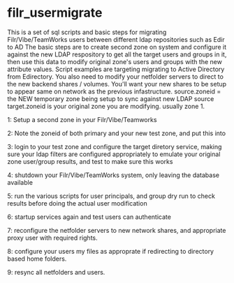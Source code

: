 # filr_usermigrate
This is a set of sql scripts and basic steps for migrating Filr/Vibe/TeamWorks users between different ldap repositories such as Edir to AD
The basic steps are to create second zone on system and configure it against the new LDAP respository to get all the target users and groups in it, then use this data to modify original zone's users and groups with the new attribute values.  Script examples are targeting migrating to Active Directory from Edirectory.  You also need to modify your netfolder servers to direct to the new backend shares / volumes.  You'll want your new shares to be setup to appear same on network as the previous infastructure.
source.zoneid = the NEW temporary zone being setup to sync against new LDAP source
target.zoneid is your original zone you are modifying.  usually zone 1.

1: Setup a second zone in your Filr/Vibe/Teamworks

2: Note the zoneid of both primary and your new test zone, and put this into 

3: login to your test zone and configure the target diretory service, making sure your ldap filters are configured appropriately to emulate your original zone user/group results, and test to make sure this works

4: shutdown your Filr/Vibe/TeamWorks system, only leaving the database available

5: run the various scripts for user principals, and group dry run to check results before doing the actual user modification

6: startup services again and test users can authenticate

7: reconfigure the netfolder servers to new network shares, and appropriate proxy user with required rights.

8: configure your users my files as approprate if redirecting to directory based home folders.

9: resync all netfolders and users.

